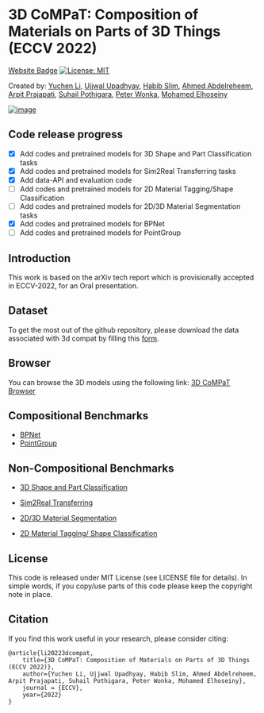 # 3D CoMPaT: Composition of Materials on Parts of 3D Things (ECCV 2022)
[Website Badge](https://3dcompat-dataset.org/)
[![License: MIT](https://img.shields.io/badge/License-MIT-green.svg)](https://opensource.org/licenses/MIT)

<!--[![arXiv](https://img.shields.io/badge/arXiv-1234.56789-b31b1b.svg?style=plastic)]-->
Created by: [Yuchen Li](http://liyc.tech/), [Ujjwal Upadhyay](https://ujjwal9.com/), [Habib Slim](https://habibslim.github.io/), [Ahmed Abdelreheem](https://samir55.github.io/), [Arpit Prajapati](https://www.polynine.com/), [Suhail Pothigara](https://www.polynine.com/), [Peter Wonka](https://peterwonka.net/), [Mohamed Elhoseiny](http://www.mohamed-elhoseiny.com/)

[![image](https://user-images.githubusercontent.com/38585175/182629905-812f1c6f-8906-4485-9710-760cff150df1.png)](https://www.youtube.com/watch?v=DT6I1EYqzis)


## Code release progress
- [x] Add codes and pretrained models for 3D Shape and Part Classification tasks
- [x] Add codes and pretrained models for Sim2Real Transferring tasks
- [x] Add data-API and evaluation code
- [ ] Add codes and pretrained models for 2D Material Tagging/Shape Classification
- [ ] Add codes and pretrained models for 2D/3D Material Segmentation tasks
- [x] Add codes and pretrained models for BPNet
- [ ] Add codes and pretrained models for PointGroup

## Introduction
This work is based on the arXiv tech report which is provisionally accepted in ECCV-2022, for an Oral presentation. 

## Dataset
To get the most out of the github repository, please download the data associated with 3d compat by filling this [form](https://docs.google.com/forms/d/e/1FAIpQLSeOxWVkVNdXz-nCfFIWOeOARc_Atk9fi5PSIKw1Ib1cr3ENpA/viewform?fbzx=-7103523806700241333).

## Browser
You can browse the 3D models using the following link: [3D CoMPaT Browser](http://54.235.12.220:50/index.html)

## Compositional Benchmarks
- [BPNet](./BPNet)
- [PointGroup](./PointGroup)

## Non-Compositional Benchmarks

- [3D Shape and Part Classification](./3D_Cls_PartSeg)

- [Sim2Real Transferring](./3D_Cls_PartSeg)

- [2D/3D Material Segmentation](./BPNet/#Mark)

- [2D Material Tagging/ Shape Classification](./2D_MaterialTag_ShapeCls)

## License
This code is released under MIT License (see LICENSE file for details). In simple words, if you copy/use parts of this code please keep the copyright note in place.

## Citation
If you find this work useful in your research, please consider citing:

```
@article{li20223dcompat,
    title={3D CoMPaT: Composition of Materials on Parts of 3D Things (ECCV 2022)},
    author={Yuchen Li, Ujjwal Upadhyay, Habib Slim, Ahmed Abdelreheem, Arpit Prajapati, Suhail Pothigara, Peter Wonka, Mohamed Elhoseiny},
    journal = {ECCV},
    year={2022}
}
```
